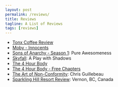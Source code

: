```yaml
---
layout: post
permalink: /reviews/
title: Reviews
tagline: A List of Reviews
tags: [reviews]
---
```


* [Tonx Coffee Review](http://www.foursides.ca/Tonx-Review "Tonx Coffee Review")
* [Moby - Innocents](http://www.foursides.ca/new-album-from-moby--innocents "Moby - Innocents")
* [Sons of Anarchy - Season 1](http://www.foursides.ca/sons-of-anarchy-season-one--pure-awesomeness "Sons of Anarchy - Season 1"): Pure Awesomeness
* [Skyfall](http://www.foursides.ca/skyfall-a-play-with-shadows "Skyfall"): A Play with Shadows
* [The 4 Hour Body](http://www.foursides.ca/the-4-hour-body-review "The 4 Hour Body Review")
* [The 4 Hour Body - Free Chapters](http://www.foursides.ca/The-4-Hour-Body-Free-Chapters "The 4 Hour Body - Free Chapters")
* [The Art of Non-Conformity](http://www.foursides.ca/the-art-of-non-conformity-by-chris-guillebeau "The Art of Non-Conformity"): Chris Guillebeau
* [Sparkling Hill Resort Review](http://www.foursides.ca/Beautiful-Sparkling-Hill-Resort-in-Vernon-British-Columbia "Sparkling Hill Resort"): Vernon, BC, Canada
